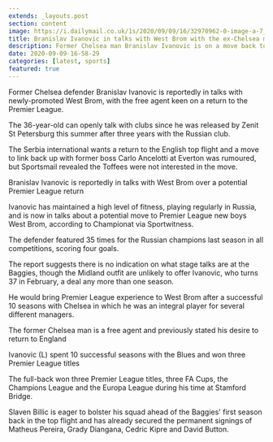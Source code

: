 ```yaml
---
extends: _layouts.post
section: content
image: https://i.dailymail.co.uk/1s/2020/09/09/16/32970962-0-image-a-7_1599666511071.jpg 
title: Branislav Ivanovic in talks with West Brom with the ex-Chelsea man keen on Premier League return  
description: Former Chelsea man Branislav Ivanovic is on a move back to the Premier League after leaving Zenit St Petersburg and could make a move to West Brom, according to reports. 
date: 2020-09-09-16-58-29 
categories: [latest, sports] 
featured: true 
--- 
```

Former Chelsea defender Branislav Ivanovic is reportedly in talks with newly-promoted West Brom, with the free agent keen on a return to the Premier League.

The 36-year-old can openly talk with clubs since he was released by Zenit St Petersburg this summer after three years with the Russian club.

The Serbia international wants a return to the English top flight and a move to link back up with former boss Carlo Ancelotti at Everton was rumoured, but Sportsmail revealed the Toffees were not interested in the move.

Branislav Ivanovic is reportedly in talks with West Brom over a potential Premier League return

Ivanovic has maintained a high level of fitness, playing regularly in Russia, and is now in talks about a potential move to Premier League new boys West Brom, according to Championat via Sportwitness.

The defender featured 35 times for the Russian champions last season in all competitions, scoring four goals.

The report suggests there is no indication on what stage talks are at the Baggies, though the Midland outfit are unlikely to offer Ivanovic, who turns 37 in February, a deal any more than one season.

He would bring Premier League experience to West Brom after a successful 10 seasons with Chelsea in which he was an integral player for several different managers.

The former Chelsea man is a free agent and previously stated his desire to return to England

Ivanovic (L) spent 10 successful seasons with the Blues and won three Premier League titles

The full-back won three Premier League titles, three FA Cups, the Champions League and the Europa League during his time at Stamford Bridge.  

Slaven Billic is eager to bolster his squad ahead of the Baggies' first season back in the top flight and has already secured the permanent signings of Matheus Pereira, Grady Diangana, Cedric Kipre and David Button.

